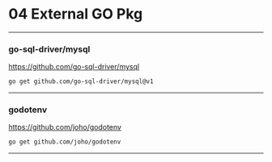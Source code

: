 # 04 External GO Pkg
---

### go-sql-driver/mysql

https://github.com/go-sql-driver/mysql

```bash
go get github.com/go-sql-driver/mysql@v1
```

---

### godotenv

https://github.com/joho/godotenv

```bash
go get github.com/joho/godotenv
```

---